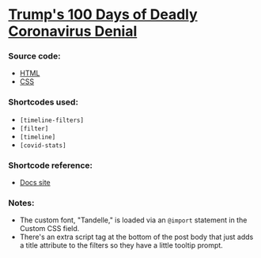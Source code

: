 # [Trump's 100 Days of Deadly Coronavirus Denial](https://www.motherjones.com/politics/2020/04/trump-coronavirus-timeline/)


### Source code:
- [HTML](post-body.html)
- [CSS](custom-css.css)

### Shortcodes used:
- `[timeline-filters]`
- `[filter]`
- `[timeline]`
- `[covid-stats]`

### Shortcode reference:
- [Docs site](https://docs.motherjones.com/2019/06/27/shortcodes/)

### Notes:
- The custom font, "Tandelle," is loaded via an `@import` statement in the Custom CSS field.
- There's an extra script tag at the bottom of the post body that just adds a title attribute to the filters so they have a little tooltip prompt.